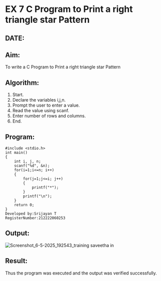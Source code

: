 # EX 7 C Program to Print a right triangle star Pattern
## DATE:
## Aim:
To write a C Program to Print a right triangle star Pattern

## Algorithm:
1. Start. 
2. Declare the variables i,j,n. 
3. Prompt the user to enter a value. 
4. Read the value using scanf. 
5. Enter number of rows and columns. 
6. End.   

## Program:
```
#include <stdio.h>
int main()
{
    int i, j, n;
    scanf("%d", &n);
    for(i=1;i<=n; i++)
    {
        for(j=1;j<=i; j++)
        {
            printf("*");
        }
        printf("\n");
    }
    return 0;
}
Developed by:Srijayan T
RegisterNumber:212222060253
```
## Output:
![Screenshot_6-5-2025_192543_training saveetha in](https://github.com/user-attachments/assets/d72fb8b5-e260-4fc4-85b3-19ed9404575d)

## Result:
Thus the program was executed and the output was verified successfully.
